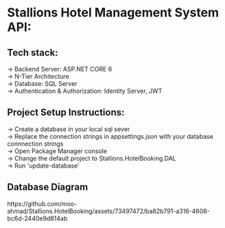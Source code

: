 <h1>Stallions Hotel Management System API:</h1>

<h2>Tech stack:</h2>
-> Backend Server: ASP.NET CORE 6 <br>
-> N-Tier Architecture <br>
-> Database: SQL Server <br>
-> Authentication & Authorization: Identity Server, JWT <br>

<h2>Project Setup Instructions: </h2>
-> Create a database in your local sql sever <br>
-> Replace the connection strings in appsettings.json with your database connnection strings<br>
-> Open Package Manager console <br>
-> Change the default project to Stallions.HotelBooking.DAL <br>
-> Run 'update-database' <br>
<h2>Database Diagram</h2>
https://github.com/moo-ahmad/Stallions.HotelBooking/assets/73497472/ba82b791-a316-4608-bc6d-2440e9d814ab
